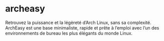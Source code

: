 # archeasy
Retrouvez la puissance et la légèreté d’Arch Linux, sans sa complexité.  ArchEasy est une base minimaliste, rapide et prête à l’emploi avec l’un des environnements de bureau les plus élégants du monde Linux.
